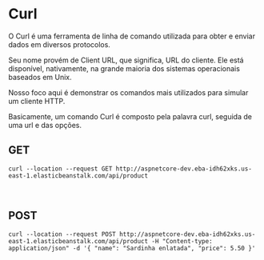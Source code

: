 
# Curl

O Curl é uma ferramenta de linha de comando utilizada para obter e enviar dados em diversos protocolos.

Seu nome provém de Client URL, que significa, URL do cliente. Ele está disponível, nativamente, na grande maioria dos sistemas operacionais baseados em Unix.

Nosso foco aqui é demonstrar os comandos mais utilizados para simular um cliente HTTP.  

Basicamente, um comando Curl é composto pela palavra curl, seguida de uma url e das opções.


## GET 
```
curl --location --request GET http://aspnetcore-dev.eba-idh62xks.us-east-1.elasticbeanstalk.com/api/product
```

<br>


## POST 
```
curl --location --request POST http://aspnetcore-dev.eba-idh62xks.us-east-1.elasticbeanstalk.com/api/product -H "Content-type: application/json" -d '{ "name": "Sardinha enlatada", "price": 5.50 }'
```




